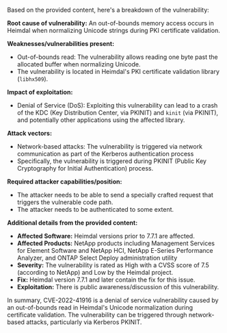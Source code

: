 Based on the provided content, here's a breakdown of the vulnerability:

**Root cause of vulnerability:** An out-of-bounds memory access occurs in Heimdal when normalizing Unicode strings during PKI certificate validation.

**Weaknesses/vulnerabilities present:**
*   Out-of-bounds read:  The vulnerability allows reading one byte past the allocated buffer when normalizing Unicode.
*   The vulnerability is located in Heimdal's PKI certificate validation library (`libhx509`).

**Impact of exploitation:**
*   Denial of Service (DoS): Exploiting this vulnerability can lead to a crash of the KDC (Key Distribution Center, via PKINIT) and `kinit` (via PKINIT), and potentially other applications using the affected library.

**Attack vectors:**
*   Network-based attacks: The vulnerability is triggered via network communication as part of the Kerberos authentication process
*   Specifically, the vulnerability is triggered during PKINIT (Public Key Cryptography for Initial Authentication) process.

**Required attacker capabilities/position:**
*   The attacker needs to be able to send a specially crafted request that triggers the vulnerable code path.
*   The attacker needs to be authenticated to some extent.

**Additional details from the provided content:**
*   **Affected Software:**  Heimdal versions prior to 7.7.1 are affected.
*   **Affected Products:** NetApp products including Management Services for Element Software and NetApp HCI, NetApp E-Series Performance Analyzer, and ONTAP Select Deploy administration utility
*   **Severity:**  The vulnerability is rated as High with a CVSS score of 7.5 (according to NetApp) and Low by the Heimdal project.
*    **Fix:** Heimdal version 7.7.1 and later contain the fix for this issue.
*   **Exploitation:** There is public awareness/discussion of this vulnerability.

In summary, CVE-2022-41916 is a denial of service vulnerability caused by an out-of-bounds read in Heimdal's Unicode normalization during certificate validation. The vulnerability can be triggered through network-based attacks, particularly via Kerberos PKINIT.